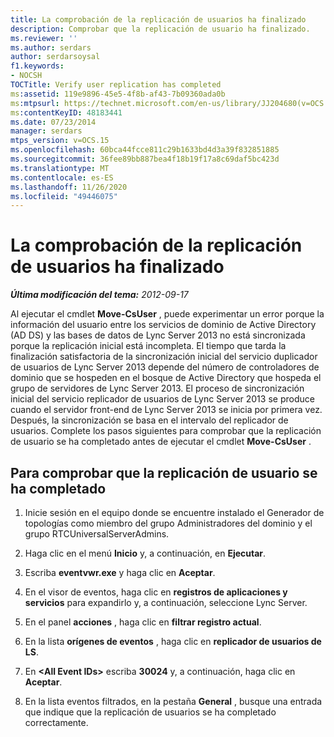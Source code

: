 ```yaml
---
title: La comprobación de la replicación de usuarios ha finalizado
description: Comprobar que la replicación de usuario ha finalizado.
ms.reviewer: ''
ms.author: serdars
author: serdarsoysal
f1.keywords:
- NOCSH
TOCTitle: Verify user replication has completed
ms:assetid: 119e9896-45e5-4f8b-af43-7b09360ada0b
ms:mtpsurl: https://technet.microsoft.com/en-us/library/JJ204680(v=OCS.15)
ms:contentKeyID: 48183441
ms.date: 07/23/2014
manager: serdars
mtps_version: v=OCS.15
ms.openlocfilehash: 60bca44fcce811c29b1633bd4d3a39f832851885
ms.sourcegitcommit: 36fee89bb887bea4f18b19f17a8c69daf5bc423d
ms.translationtype: MT
ms.contentlocale: es-ES
ms.lasthandoff: 11/26/2020
ms.locfileid: "49446075"
---
```

# <a name="verify-user-replication-has-completed"></a>La comprobación de la replicación de usuarios ha finalizado

<div data-xmlns="http://www.w3.org/1999/xhtml">

<div class="topic" data-xmlns="http://www.w3.org/1999/xhtml" data-msxsl="urn:schemas-microsoft-com:xslt" data-cs="https://msdn.microsoft.com/">

<div data-asp="https://msdn2.microsoft.com/asp">



</div>

<div id="mainSection">

<div id="mainBody">

<span> </span>

_**Última modificación del tema:** 2012-09-17_

Al ejecutar el cmdlet **Move-CsUser** , puede experimentar un error porque la información del usuario entre los servicios de dominio de Active Directory (AD DS) y las bases de datos de Lync Server 2013 no está sincronizada porque la replicación inicial está incompleta. El tiempo que tarda la finalización satisfactoria de la sincronización inicial del servicio duplicador de usuarios de Lync Server 2013 depende del número de controladores de dominio que se hospeden en el bosque de Active Directory que hospeda el grupo de servidores de Lync Server 2013. El proceso de sincronización inicial del servicio replicador de usuarios de Lync Server 2013 se produce cuando el servidor front-end de Lync Server 2013 se inicia por primera vez. Después, la sincronización se basa en el intervalo del replicador de usuarios. Complete los pasos siguientes para comprobar que la replicación de usuario se ha completado antes de ejecutar el cmdlet **Move-CsUser** .

<div>

## <a name="to-verify-user-replication-has-completed"></a>Para comprobar que la replicación de usuario se ha completado

1.  Inicie sesión en el equipo donde se encuentre instalado el Generador de topologías como miembro del grupo Administradores del dominio y el grupo RTCUniversalServerAdmins.

2.  Haga clic en el menú **Inicio** y, a continuación, en **Ejecutar**.

3.  Escriba **eventvwr.exe** y haga clic en **Aceptar**.

4.  En el visor de eventos, haga clic en **registros de aplicaciones y servicios** para expandirlo y, a continuación, seleccione Lync Server.

5.  En el panel **acciones** , haga clic en **filtrar registro actual**.

6.  En la lista **orígenes de eventos** , haga clic en **replicador de usuarios de LS**.

7.  En **\<All Event IDs\>** escriba **30024** y, a continuación, haga clic en **Aceptar**.

8.  En la lista eventos filtrados, en la pestaña **General** , busque una entrada que indique que la replicación de usuarios se ha completado correctamente.

</div>

</div>

<span> </span>

</div>

</div>

</div>

